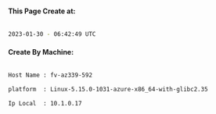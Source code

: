 
   
#### This Page Create at:

```bash

2023-01-30 - 06:42:49 UTC

```

#### Create By Machine:

```bash

Host Name : fv-az339-592

platform  : Linux-5.15.0-1031-azure-x86_64-with-glibc2.35

Ip Local  : 10.1.0.17

```

